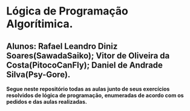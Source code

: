 # Lógica de Programação Algorítimica.

## Alunos: Rafael Leandro Diniz Soares(SawadaSaiko); Vitor de Oliveira da Costa(PitocoCanFly); Daniel de Andrade Silva(Psy-Gore). 

**Segue neste repositório todas as aulas junto de seus exercícios resolvidos de lógica de programação, enumeradas de acordo com os pedidos e das aulas realizadas.**




